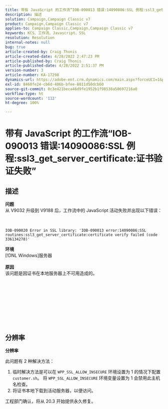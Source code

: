 ```yaml
---
title: 带有 JavaScript 的工作流“IOB-090013 错误:14090086:SSL 例程:ssl3_get_server_certificate:证书验证失败”
description: 描述
solution: Campaign,Campaign Classic v7
product: Campaign,Campaign Classic v7
applies-to: Campaign Classic,Campaign,Campaign Classic v7
keywords: KCS、工作流、Javascript、SSL
resolution: Resolution
internal-notes: null
bug: true
article-created-by: Craig Thonis
article-created-date: 4/28/2022 2:47:23 PM
article-published-by: Craig Thonis
article-published-date: 4/28/2022 2:51:37 PM
version-number: 3
article-number: KA-17298
dynamics-url: https://adobe-ent.crm.dynamics.com/main.aspx?forceUCI=1&pagetype=entityrecord&etn=knowledgearticle&id=d9951f1b-02c7-ec11-a7b6-0022480a10ee
exl-id: 8460fe24-cb6d-406b-bfee-8011d50dcb60
source-git-commit: 0c3e421beca46d9fe1952b1f98538a50697216a0
workflow-type: ht
source-wordcount: '112'
ht-degree: 100%

---
```


# 带有 JavaScript 的工作流“IOB-090013 错误:14090086:SSL 例程:ssl3_get_server_certificate:证书验证失败”

## 描述

<b>问题</b>
<br>从 V9032 升级到 V9188 后，工作流中的 JavaScript 活动失败并出现以下错误：<br><br><br>

```
IOB-090020 Error in SSL library: 'IOB-090013 error:14090086:SSL routines:ssl3_get_server_certificate:certificate verify failed (code 336134278)'
```


<b>环境</b>
<br>[!DNL Windows]服务器<br><br>
<b>原因</b>
<br>该问题是因证书在本地服务器上不可用造成的。<br><br><br>

<br><br><br> <br><br> 

## 分辨率


<b>分辨率</b>

此问题有 2 种解决方法：
1. 临时解决方法是可以在 `WPP_SSL_ALLOW_INSECURE` 环境设置为 1 的情况下配置 `customer.sh`。 将 `WPP_SSL_ALLOW_INSECURE` 环境变量设置为 1 会禁用此主机名检查。 
2. 将证书本地下载到活动服务器，以便访问。

工程部门确认，将从 20.3 开始提供永久修复。
